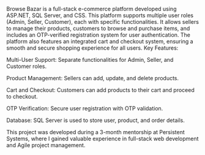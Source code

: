 Browse Bazar is a full-stack e-commerce platform developed using ASP.NET, SQL Server, and CSS. This platform supports multiple user roles (Admin, Seller, Customer), each with specific functionalities. It allows sellers to manage their products, customers to browse and purchase items, and includes an OTP-verified registration system for user authentication. The platform also features an integrated cart and checkout system, ensuring a smooth and secure shopping experience for all users.
Key Features:

Multi-User Support: Separate functionalities for Admin, Seller, and Customer roles.

Product Management: Sellers can add, update, and delete products.

Cart and Checkout: Customers can add products to their cart and proceed to checkout.

OTP Verification: Secure user registration with OTP validation.

Database: SQL Server is used to store user, product, and order details.

This project was developed during a 3-month mentorship at Persistent Systems, where I gained valuable experience in full-stack web development and Agile project management.



